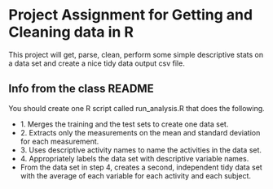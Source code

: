 <h1>Project Assignment for Getting and Cleaning data in R</h1>
<p>This project will get, parse, clean, perform some simple descriptive
stats on a data set and create a nice tidy data output csv file.
</p>

<h2>Info from the class README</h2>
<p>You should create one R script called run_analysis.R that does the
following.
</p>
<ul>
<li>1. Merges the training and the test sets to create one data set.</li>
<li>2. Extracts only the measurements on the mean and standard deviation
for each measurement.</li>
<li>3. Uses descriptive activity names to name the activities in the
data set.</li>
<li>4. Appropriately labels the data set with descriptive variable
names.</li>
<li> From the data set in step 4, creates a second, independent tidy
data set with the average of each variable for each activity and each
subject.</li>
</ul>

